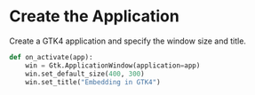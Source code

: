 # Create the Application

Create a GTK4 application and specify the window size and title.

```python
def on_activate(app):
    win = Gtk.ApplicationWindow(application=app)
    win.set_default_size(400, 300)
    win.set_title("Embedding in GTK4")
```

